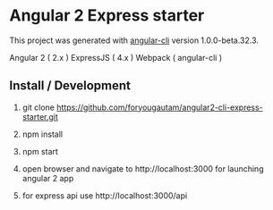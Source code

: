 # Angular 2 Express starter

This project was generated with [angular-cli](https://github.com/angular/angular-cli) version 1.0.0-beta.32.3.

Angular 2 ( 2.x )
ExpressJS ( 4.x )
Webpack ( angular-cli )

Install / Development
--------------------
1) git clone https://github.com/foryougautam/angular2-cli-express-starter.git

2) npm install

3) npm start

4) open browser and navigate to http://localhost:3000 for launching angular 2 app

5) for express api use http://localhost:3000/api
